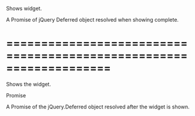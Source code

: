 <!--**
/*-------------------------------------------
    Auto-generated file. Do not modify.
-------------------------------------------

**-->
<!--d-->
Shows widget.
<!--/d-->
<!--rd-->A Promise of jQuery Deferred object resolved when showing complete.<!--/rd-->
===================================================================
===================================================================

<!--shortDescription-->
Shows the widget.
<!--/shortDescription-->

<!--returnType-->Promise<!--/returnType-->
<!--returnDescription-->
A Promise of the jQuery.Deferred object resolved after the widget is shown.
<!--/returnDescription-->

<!--fullDescription-->

<!--/fullDescription-->